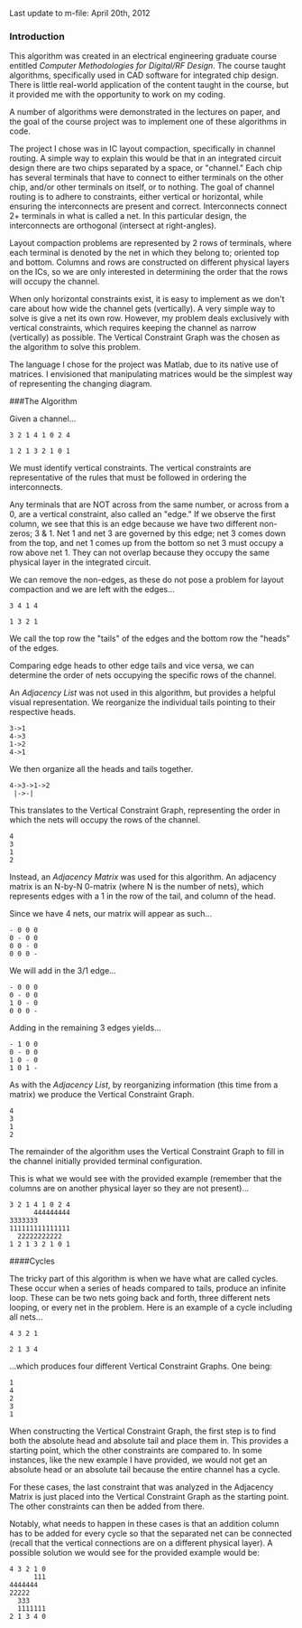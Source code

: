 Last update to m-file: April 20th, 2012


### Introduction
This algorithm was created in an electrical engineering graduate course entitled *Computer Methodologies for Digital/RF Design*. The course taught algorithms, specifically used in CAD software for integrated chip design. There is little real-world application of the content taught in the course, but it provided me with the opportunity to work on my coding.

A number of algorithms were demonstrated in the lectures on paper, and the goal of the course project was to implement one of these algorithms in code.

The project I chose was in IC layout compaction, specifically in channel routing. A simple way to explain this would be that in an integrated circuit design there are two chips separated by a space, or "channel." Each chip has several terminals that have to connect to either terminals on the other chip, and/or other terminals on itself, or to nothing. The goal of channel routing is to adhere to constraints, either vertical or horizontal, while ensuring the interconnects are present and correct. Interconnects connect 2+ terminals in what is called a net. In this particular design, the interconnects are orthogonal (intersect at right-angles).

Layout compaction problems are represented by 2 rows of terminals, where each terminal is denoted by the net in which they belong to; oriented top and bottom. Columns and rows are constructed on different physical layers on the ICs, so we are only interested in determining the order that the rows will occupy the channel.

When only horizontal constraints exist, it is easy to implement as we don't care about how wide the channel gets (vertically). A very simple way to solve is give a net its own row. However, my problem deals exclusively with vertical constraints, which requires keeping the channel as narrow (vertically) as possible. The Vertical Constraint Graph was the chosen as the algorithm to solve this problem.

The language I chose for the project was Matlab, due to its native use of matrices. I envisioned that manipulating matrices would be the simplest way of representing the changing diagram.


###The Algorithm

Given a channel...

	3 2 1 4 1 0 2 4
	
	1 2 1 3 2 1 0 1

We must identify vertical constraints. The vertical constraints are representative of the rules that must be followed in ordering the interconnects.

Any terminals that are NOT across from the same number, or across from a 0, are a vertical constraint, also called an "edge." If we observe the first column, we see that this is an edge because we have two different non-zeros; 3 & 1. Net 1 and net 3 are governed by this edge; net 3 comes down from the top, and net 1 comes up from the bottom so net 3 must occupy a row above net 1. They can not overlap because they occupy the same physical layer in the integrated circuit.

We can remove the non-edges, as these do not pose a problem for layout compaction and we are left with the edges...

	3 4 1 4
	
	1 3 2 1

We call the top row the "tails" of the edges and the bottom row the "heads" of the edges.

Comparing edge heads to other edge tails and vice versa, we can determine the order of nets occupying the specific rows of the channel.

An *Adjacency List* was not used in this algorithm, but provides a helpful visual representation. We reorganize the individual tails pointing to their respective heads.

	3->1
	4->3
	1->2
	4->1

We then organize all the heads and tails together.

	4->3->1->2
	 |->-|

This translates to the Vertical Constraint Graph, representing the order in which the nets will occupy the rows of the channel.

	4
	3
	1
	2

Instead, an *Adjacency Matrix* was used for this algorithm. An adjacency matrix is an N-by-N 0-matrix (where N is the number of nets), which represents edges with a 1 in the row of the tail, and column of the head.

Since we have 4 nets, our matrix will appear as such...

	- 0 0 0
	0 - 0 0
	0 0 - 0
	0 0 0 -

We will add in the 3/1 edge...

	- 0 0 0
	0 - 0 0
	1 0 - 0
	0 0 0 -

Adding in the remaining 3 edges yields...

	- 1 0 0
	0 - 0 0
	1 0 - 0
	1 0 1 -

As with the *Adjacency List*, by reorganizing information (this time from a matrix) we produce the Vertical Constraint Graph.

	4
	3
	1
	2

The remainder of the algorithm uses the Vertical Constraint Graph to fill in the channel initially provided terminal configuration.

This is what we would see with the provided example (remember that the columns are on another physical layer so they are not present)...

	3 2 1 4 1 0 2 4
	      444444444
	3333333
	111111111111111
	  22222222222
	1 2 1 3 2 1 0 1

####Cycles

The tricky part of this algorithm is when we have what are called cycles. These occur when a series of heads compared to tails, produce an infinite loop. These can be two nets going back and forth, three different nets looping, or every net in the problem. Here is an example of a cycle including all nets...

	4 3 2 1
	
	2 1 3 4

...which produces four different Vertical Constraint Graphs. One being:

	1
	4
	2
	3
	1

When constructing the Vertical Constraint Graph, the first step is to find both the absolute head and absolute tail and place them in. This provides a starting point, which the other constraints are compared to. In some instances, like the new example I have provided, we would not get an absolute head or an absolute tail because the entire channel has a cycle.

For these cases, the last constraint that was analyzed in the Adjacency Matrix is just placed into the Vertical Constraint Graph as the starting point. The other constraints can then be added from there.

Notably, what needs to happen in these cases is that an addition column has to be added for every cycle so that the separated net can be connected (recall that the vertical connections are on a different physical layer). A possible solution we would see for the provided example would be:

	4 3 2 1 0
	      111
	4444444
	22222
	  333
	  1111111
	2 1 3 4 0
